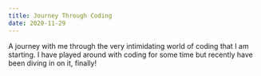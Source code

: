 ```yaml
---
title: Journey Through Coding
date: 2020-11-29
---
```


A journey with me through the very intimidating world of coding that I am starting. I have played around with coding for some time but recently have been diving in on it, finally!

